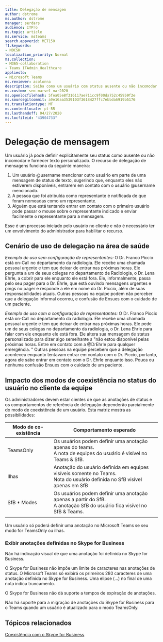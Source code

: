 ```yaml
---
title: Delegação de mensagem
author: dstrome
ms.author: dstrome
manager: serdars
audience: ITPro
ms.topic: article
ms.service: msteams
search.appverid: MET150
f1.keywords:
- NOCSH
localization_priority: Normal
ms.collection:
- M365-collaboration
- Teams_ITAdmin_Healthcare
appliesto:
- Microsoft Teams
ms.reviewer: acolonna
description: Saiba como um usuário com status ausente ou não incomodar pode definir explicitamente outro usuário como representante em sua mensagem de status.
ms.custom: seo-marvel-mar2020
ms.openlocfilehash: 5fea05e8f316117ae711cc9f00da752c45959f2e
ms.sourcegitcommit: a9e16aa3539103f3618427ffc7ebbda6919b5176
ms.translationtype: MT
ms.contentlocale: pt-BR
ms.lasthandoff: 04/27/2020
ms.locfileid: "43904733"
---
```

# <a name="message-delegation"></a>Delegação de mensagem

Um usuário já pode definir explicitamente seu status como ausente ou não incomodar e fornecer texto personalizado. O recurso de delegação de mensagens funciona da seguinte maneira:

1. Um usuário @username mencionar outro usuário em parte de uma mensagem de status de texto, sugerindo que, enquanto eles não estiverem disponíveis, entrarem em contato com o usuário @username mencionado.
2. A pessoa que foi atribuída como representante é notificada de que foram nomeadas como um representante.
3. Alguém que está tentando entrar em contato com o primeiro usuário pode passar o mouse sobre o representante indicado e enviar facilmente o representante para a mensagem.  

Esse é um processo iniciado pelo usuário no cliente e não é necessário ter um envolvimento do administrador para habilitar o recurso. 

## <a name="delegation-use-scenario-in-healthcare"></a>Cenário de uso de delegação na área de saúde

*Exemplo de uso sem configuração de representantes:*  O Dr. Franco Piccio está on-Call no departamento da radiologia. Ele recebe uma chamada pessoal urgente e tem que deixar de entrar nas próximas horas. Ele pergunta a um de seus colegas no departamento de Radiologia, o Dr. Lena Ehrle, a cobrir para ele enquanto ele está fora. Ele, informalmente, passa pelo seu pager para o Dr. Ehrle, que está ouvindo mensagens urgentes e pings no pager e responde a ele em nome do Dr. Piccio, além de suas responsabilidades atuais. Outras pessoas na equipe podem não perceber que a delegação informal ocorreu, e confusão de Ensues com o cuidado de um paciente.

*Exemplo de uso com a configuração de representantes:* O Dr. Franco Piccio está on-Call no departamento da radiologia. Ele recebe uma chamada pessoal urgente e tem que deixar de entrar nas próximas horas. Ele pede um de seus colegas no departamento da radiologia, o Dr. Lena Ehrle para falar com ele enquanto ele está fora. Ele altera sua mensagem de status personalizado para dizer algo semelhante a "não estou disponível pelas próximas horas. Entre em contato com a @DrEhrle para qualquer emergência. "  Outras pessoas na equipe percebem que a delegação aconteceu enquanto tentavam entrar em contato com o Dr. Piccio, portanto, agora ele sabe entrar em contato com o Dr. Ehrle enquanto isso. Pouca ou nenhuma confusão Ensues com o cuidado de um paciente.

## <a name="impact-of-co-existence-modes-on-user-status-in-the-teams-client"></a>Impacto dos modos de coexistência no status do usuário no cliente da equipe

Os administradores devem estar cientes de que as anotações de status e os comportamentos de referência de delegação dependerão parcialmente do modo de coexistência de um usuário. Esta matriz mostra as possibilidades:

|Modo de co-existência | Comportamento esperado|
|---|---|
|TeamsOnly |Os usuários podem definir uma anotação apenas do teams. <br> A nota de equipes do usuário é visível no Teams & SfB. |
|Ilhas | Anotação do usuário definida em equipes visíveis somente no Teams. <br> Nota do usuário definida no SfB visível apenas em SfB |
|SfB * Modes | Os usuários podem definir uma anotação apenas a partir do SfB. <br> A anotação SfB do usuário fica visível no SfB & Teams.  |
|||

Um usuário só poderá definir uma anotação no Microsoft Teams se seu modo for TeamsOnly ou ilhas.  

### <a name="displaying-notes-set-in-skype-for-business"></a>Exibir anotações definidas no Skype for Business
  
Não há indicação visual de que uma anotação foi definida no Skype for Business.

O Skype for Business não impõe um limite de caracteres nas anotações de status. O Microsoft Teams só exibirá os primeiros 280 caracteres de uma anotação definida no Skype for Business. Uma elipse (...) no final de uma nota indica truncamento.
  
O Skype for Business não dá suporte a tempos de expiração de anotações.

Não há suporte para a migração de anotações do Skype for Business para o Teams quando um usuário é atualizado para o modo TeamsOnly.

## <a name="related-topics"></a>Tópicos relacionados

[Coexistência com o Skype for Business](../../coexistence-chat-calls-presence.md)
